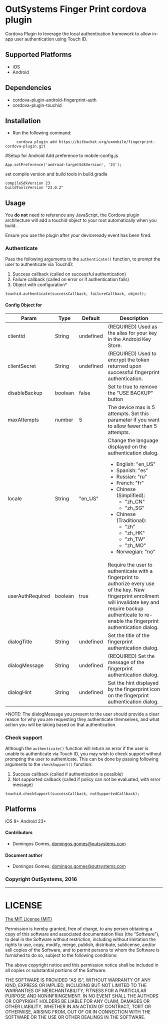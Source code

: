 # OutSystems Finger Print cordova plugin

  Cordova Plugin to leverage the local authentication framework to allow in-app user authentication using Touch ID.


## Supported Platforms

  - iOS
  - Android

## Dependencies 

  - cordova-plugin-android-fingerprint-auth
  - cordova-plugin-touchid

## Installation
  - Run the following command:

 ```shell
      cordova plugin add https://bitbucket.org/uxmobile/fingerprint-cordova-plugin.git
  ```
#Setup for Android
  Add preference to mobile-config.js
  
  ```
  App.setPreference('android-targetSdkVersion', '23');
  ```

  set compile version and build tools in build.gradle
  
  ```
  compileSdkVersion 23
  buildToolsVersion "23.0.2"
  ```

## Usage

  You **do not** need to reference any JavaScript, the Cordova plugin architecture will add a touchid object to your root automatically when you build.

  Ensure you use the plugin after your deviceready event has been fired.

### Authenticate

  Pass the following arguments to the `authenticate()` function, to prompt the user to authenticate via TouchID:

  1. Success callback (called on successful authentication)
  2. Failure callback (called on error or if authentication fails)
  3. Object with configuration*

  ```
  touchid.authenticate(successCallback, failureCallback, object);
  ```

#### Config Object for
  | Param | Type | Default | Description |
  | --- | --- | --- | --- |
  | clientId | String | undefined | (REQUIRED) Used as the alias for your key in the Android Key Store. |
  | clientSecret | String | undefined | (REQUIRED) Used to encrypt the token returned upon successful fingerprint authentication. |
  | disableBackup | boolean | false | Set to true to remove the "USE BACKUP" button |
  | maxAttempts | number | 5 | The device max is 5 attempts.  Set this parameter if you want to allow fewer than 5 attempts.  |
  | locale | String | "en_US" | Change the language displayed on the authentication dialog.<br/><ul><li>English: "en_US"</li><li>Spanish: "es"</li><li>Russian: "ru"</li><li>French: "fr"</li><li>Chinese (Simplified): <ul><li>"zh_CN"</li><li>"zh_SG"</li></ul></li><li>Chinese (Traditional): <ul><li>"zh"</li><li>"zh_HK"</li><li>"zh_TW"</li><li>"zh_MO"</li></ul></li><li>Norwegian: "no"</li></ul> |
  | userAuthRequired | boolean | true | Require the user to authenticate with a fingerprint to authorize every use of the key.  New fingerprint enrollment will invalidate key and require backup authenticate to re-enable the fingerprint authentication dialog. |
  | dialogTitle | String | undefined | Set the title of the fingerprint authentication dialog. |
  | dialogMessage | String | undefined | (REQUIRED) Set the message of the fingerprint authentication dialog. |
  | dialogHint | String | undefined | Set the hint displayed by the fingerprint icon on the fingerprint authentication dialog. |


*NOTE: The dialogMessage you present to the user should provide a clear reason for why you are requesting they authenticate themselves, and what action you will be taking based on that authentication.

### Check support

  Although the `authenticate()` function will return an error if the user is unable to authenticate via Touch ID, you may wish to check support without prompting the user to authenticate. This can be done by passing following arguments to the `checkSupport()` function:

  1. Success callback (called if authentication is possible)
  2. Not supported callback (called if policy can not be evaluated, with error message)

  ```
  touchid.checkSupport(successCallback, notSupportedCallback);
  ```

## Platforms

  iOS 8+
  Android 23+

#### Contributors
  - Domingos Gomes, <domingos.gomes@outsystems.com>
#### Document author
  - Domingos Gomes, <domingos.gomes@outsystems.com>

### Copyright OutSystems, 2016

---

  LICENSE
  =======


  [The MIT License (MIT)](http://www.opensource.org/licenses/mit-license.html)

  Permission is hereby granted, free of charge, to any person obtaining a copy
  of this software and associated documentation files (the "Software"), to deal
  in the Software without restriction, including without limitation the rights
  to use, copy, modify, merge, publish, distribute, sublicense, and/or sell
  copies of the Software, and to permit persons to whom the Software is
  furnished to do so, subject to the following conditions:

  The above copyright notice and this permission notice shall be included in
  all copies or substantial portions of the Software.

  THE SOFTWARE IS PROVIDED "AS IS", WITHOUT WARRANTY OF ANY KIND, EXPRESS OR
  IMPLIED, INCLUDING BUT NOT LIMITED TO THE WARRANTIES OF MERCHANTABILITY,
  FITNESS FOR A PARTICULAR PURPOSE AND NONINFRINGEMENT. IN NO EVENT SHALL THE
  AUTHORS OR COPYRIGHT HOLDERS BE LIABLE FOR ANY CLAIM, DAMAGES OR OTHER
  LIABILITY, WHETHER IN AN ACTION OF CONTRACT, TORT OR OTHERWISE, ARISING FROM,
  OUT OF OR IN CONNECTION WITH THE SOFTWARE OR THE USE OR OTHER DEALINGS IN
  THE SOFTWARE.